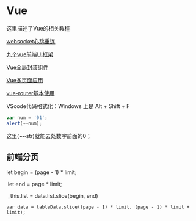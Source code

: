 # Vue

这里描述了Vue的相关教程

[websocket心跳重连](https://blog.csdn.net/qq_33599109/article/details/87631435)



[九个vue前端UI框架](https://blog.csdn.net/qq_38822390/article/details/82188276)



[Vue全局封装组件](https://segmentfault.com/a/1190000020491447)



[Vue多页面应用](https://www.jianshu.com/p/eceb2ac9df90)



[vue-router基本使用](https://www.cnblogs.com/SamWeb/p/6610733.html)

VScode代码格式化：Windows 上是 Alt + Shift + F

```javascript
var num = '01';
alert(~~num);
```

这里(~~str)就能去处数字前面的0；



## 前端分页

let begin = (page - 1) * limit;

​    let end = page * limit;

​    _this.list = data.list.slice(begin, end)

```
var data = tableData.slice((page - 1) * limit, (page - 1) * limit + limit);
```